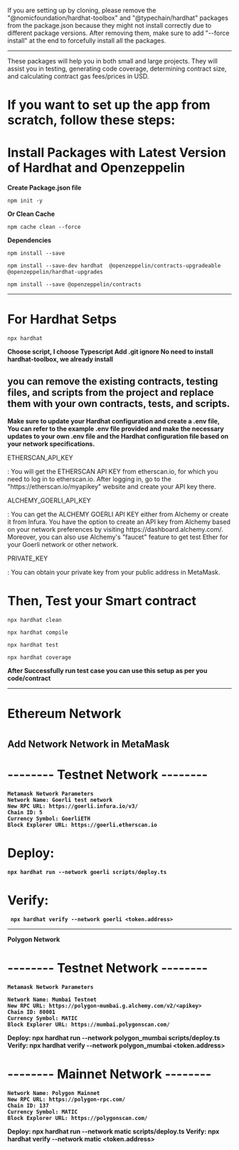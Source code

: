 If you are setting up by cloning, please remove the "@nomicfoundation/hardhat-toolbox" and "@typechain/hardhat" packages from the package.json because they might not install correctly due to different package versions. After removing them, make sure to add "--force install" at the end to forcefully install all the packages.

---

These packages will help you in both small and large projects. They will assist you in testing, generating code coverage, determining contract size, and calculating contract gas fees/prices in USD.

<h1> If you want to set up the app from scratch, follow these steps: </h1>

# Install Packages with Latest Version of Hardhat and Openzeppelin

<b> Create Package.json file </b>

    npm init -y

<b> Or Clean Cache </b>

    npm cache clean --force

<b> Dependencies </b>

    npm install --save

    npm install --save-dev hardhat  @openzeppelin/contracts-upgradeable @openzeppelin/hardhat-upgrades

    npm install --save @openzeppelin/contracts

---

# For Hardhat Setps

    npx hardhat

<b> Choose script, I choose Typescript </b>
<b> Add .git ignore </b>
<b> No need to install hardhat-toolbox, we already install </b>

<h2> you can remove the existing contracts, testing files, and scripts from the project and replace them with your own contracts, tests, and scripts. </h2>

<b> Make sure to update your Hardhat configuration and create a .env file, You can refer to the example .env file provided and make the necessary updates to your own .env file and the Hardhat configuration file based on your network specifications.</b>

<p> ETHERSCAN_API_KEY </p>: <span> You will get the ETHERSCAN API KEY from etherscan.io, for which you need to log in to etherscan.io. After logging in, go to the "https://etherscan.io/myapikey" website and create your API key there. </span>
<p> ALCHEMY_GOERLI_API_KEY </p>: <span> You can get the ALCHEMY GOERLI API KEY either from Alchemy or create it from Infura. You have the option to create an API key from Alchemy based on your network preferences by visiting https://dashboard.alchemy.com/. Moreover, you can also use Alchemy's "faucet" feature to get test Ether for your Goerli network or other network. </span>
<p> PRIVATE_KEY </p>: <span> You can obtain your private key from your public address in MetaMask. </span>

# Then, Test your Smart contract

    npx hardhat clean

    npx hardhat compile

    npx hardhat test

    npx hardhat coverage

<b> After Successfully run test case you can use this setup as per you code/contract <b>

---

<h1> Ethereum Network <h1>
<h2> Add Network Network in MetaMask <h2>

# -------- Testnet Network --------

    Metamask Network Parameters
    Network Name: Goerli test network
    New RPC URL: https://goerli.infura.io/v3/
    Chain ID: 5
    Currency Symbol: GoerliETH
    Block Explorer URL: https://goerli.etherscan.io

# Deploy:

    npx hardhat run --network goerli scripts/deploy.ts

# Verify:

     npx hardhat verify --network goerli <token.address>

---

Polygon Network

# -------- Testnet Network --------

    Metamask Network Parameters

    Network Name: Mumbai Testnet
    New RPC URL: https://polygon-mumbai.g.alchemy.com/v2/<apikey>
    Chain ID: 80001
    Currency Symbol: MATIC
    Block Explorer URL: https://mumbai.polygonscan.com/

Deploy: npx hardhat run --network polygon_mumbai scripts/deploy.ts
Verify: npx hardhat verify --network polygon_mumbai <token.address>

# -------- Mainnet Network --------

    Network Name: Polygon Mainnet
    New RPC URL: https://polygon-rpc.com/
    Chain ID: 137
    Currency Symbol: MATIC
    Block Explorer URL: https://polygonscan.com/

Deploy: npx hardhat run --network matic scripts/deploy.ts
Verify: npx hardhat verify --network matic <token.address>
